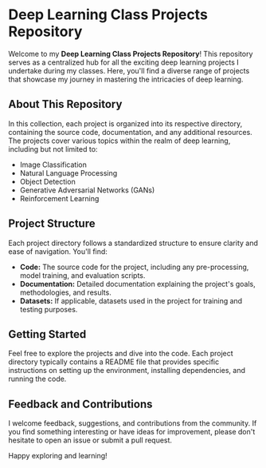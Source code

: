 # Deep Learning Class Projects Repository

Welcome to my **Deep Learning Class Projects Repository**! This repository serves as a centralized hub for all the exciting deep learning projects I undertake during my classes. Here, you'll find a diverse range of projects that showcase my journey in mastering the intricacies of deep learning.

## About This Repository

In this collection, each project is organized into its respective directory, containing the source code, documentation, and any additional resources. The projects cover various topics within the realm of deep learning, including but not limited to:

- Image Classification
- Natural Language Processing
- Object Detection
- Generative Adversarial Networks (GANs)
- Reinforcement Learning

## Project Structure

Each project directory follows a standardized structure to ensure clarity and ease of navigation. You'll find:

- **Code:** The source code for the project, including any pre-processing, model training, and evaluation scripts.
- **Documentation:** Detailed documentation explaining the project's goals, methodologies, and results.
- **Datasets:** If applicable, datasets used in the project for training and testing purposes.

## Getting Started

Feel free to explore the projects and dive into the code. Each project directory typically contains a README file that provides specific instructions on setting up the environment, installing dependencies, and running the code.

## Feedback and Contributions

I welcome feedback, suggestions, and contributions from the community. If you find something interesting or have ideas for improvement, please don't hesitate to open an issue or submit a pull request.

Happy exploring and learning!
